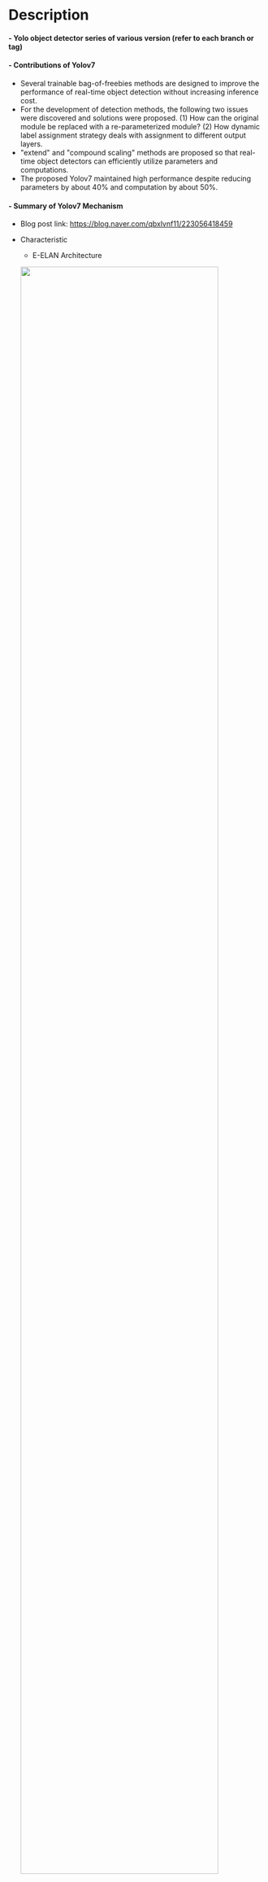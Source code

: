 Description
=============

#### - Yolo object detector series of various version (refer to each branch or tag)

#### - Contributions of Yolov7
  - Several trainable bag-of-freebies methods are designed to improve the performance of real-time object detection without increasing inference cost.
  - For the development of detection methods, the following two issues were discovered and solutions were proposed. (1) How can the original module be replaced with a re-parameterized module? (2) How dynamic label assignment strategy deals with assignment to different output layers.
  - "extend" and "compound scaling" methods are proposed so that real-time object detectors can efficiently utilize parameters and computations.
  - The proposed Yolov7 maintained high performance despite reducing parameters by about 40% and computation by about 50%.

#### - Summary of Yolov7 Mechanism
  - Blog post link: https://blog.naver.com/qbxlvnf11/223056418459
  - Characteristic
    - E-ELAN Architecture

    <img src="https://user-images.githubusercontent.com/52263269/228470825-01baf4f0-c06f-480b-8e64-003f99ab17f4.png" width="90%"></img>

    - Model Scaling for Concatenation-Based Model Architecture

    <img src="https://user-images.githubusercontent.com/52263269/228469230-30ff0446-7d33-4cb8-8511-7a466a16b890.png" width="90%"></img>

    - Planned re-parameterized convolution

    <img src="https://user-images.githubusercontent.com/52263269/228472239-500dc738-de9d-433a-a554-d723326d7794.png" width="50%"></img>

    - Coarse for auxiliary and fine for lead loss

    <img src="https://user-images.githubusercontent.com/52263269/228472541-7494916c-7743-4c5a-888e-aebcb4bfb99c.png" width="90%"></img>


Contents
=============

#### - Modify Yolov7 code in [Yolov7 official repository](https://github.com/WongKinYiu/yolov7) to make object detector optimize for human detection (jointly learning of CrowdHuman, Safety Helmet Dataset)

#### - Yolov7 Train/Fine-tune/Validate/Inference
  - Train & Fine-tune Yolov7 model
    - Fine-tune with custom human detection dataset: jointly learning of CrowdHuman, Safety Helmet Dataset (refet to cache_labels method in '/utils/dataset.py')
    - Caution! OTA (Optimal Transport Assignment for Object Detection) loss likeyly to cause GPU memory overflow when maximum length of label is very long (e.g. 782 in CrowdHuman)
    - This problem can be addressed by modifying the parameters of the configuration file to limit the maximum length of label or not use OTA loss.
      - Limiting the maximum length of label: e.g. set 'cut_max_len' parameter as 200 in human_custom.yaml
      - Not use OTA loss: e.g. set 'loss_ota' parameter as 1 in hyp.scratch.human_custom.yaml

  - Test & Inference Yolov7 model
    - Test: Confusion Matrix, F1/PR/P/R Curve etc.
    - Inference: Detect objects in image
    
  <img src="https://user-images.githubusercontent.com/52263269/228701002-7795546e-caa8-4667-9409-a1ec6e161a58.jpg" width="45%"></img> 
  <img src="https://user-images.githubusercontent.com/52263269/228789206-1a74bd24-4e04-4994-9149-de13a4147689.jpg" width="45%"></img>

  <img src="https://user-images.githubusercontent.com/52263269/228702551-36043d61-931d-4322-ac20-112d7f6cf3ad.jpg" width="45%"></img> 
  <img src="https://user-images.githubusercontent.com/52263269/228789590-c0e71d8e-c331-4add-b929-a14f19a4d136.jpg" width="45%"></img>

#### - Convert & Inference Yolov7 TensorRT Engine
- Convert Yolov7 Pytorch weigths to TensorRT engine: FP16, INT8 calibration
- Faster inference of Yolov7 TensorRT engine

#### - Config files
- Build config for joint learning of two human dataset


Structures of Project Folders
=============

```
${CODE_ROOT}
            |   |-- train.py
            |   |-- ...
${DATA_ROOT}
            |   |-- train_total_data_path_list.txt    
            |   |-- valid_total_data_path_list.txt
            |   |-- CrowdHuman
            |   |   |   |-- CrowdHuman_train01
            |   |   |   |-- CrowdHuman_train02
            |   |   |   |-- CrowdHuman_train03
            |   |   |   |-- CrowdHuman_val
            |   |   |   |-- CrowdHuman_test
            |   |   |   |-- annotation_train.odgt
            |   |   |   |-- annotation_val.odgt
            |   |-- Safety_Helmet_Detection_with_Extended_Labels
            |   |   |   |-- Images
            |   |   |   |-- Annotations
            |   |-- COCO2017
            |   |   |   |-- images
            |   |   |   |-- labels
            |   |   |   |-- train2017.txt
            |   |   |   |-- val2017.txt
            |   |   |   |-- test-dev2017.txt
```


Custom Human Detection Dataset
=============

#### - Path of data_path_list.txt
  - Train: './data/train_total_data_path_list.txt'
  - Valid: './data/valid_total_data_path_list.txt'

#### - Crowd Human Dataset

https://www.crowdhuman.org/

https://www.crowdhuman.org/download.html

#### - Safety Helmet detection with Extended Labels (SHEL) Dataset

https://data.mendeley.com/datasets/9rcv8mm682/2


Download Weights & TensorRT Engine
=============

#### - Download COCO pretrained weights of Yolov7

https://github.com/WongKinYiu/yolov7

#### - Download fine-tuned weights and TensorRT engine of Yolov7
  - Password: 1234
  
http://naver.me/5bdUjMvg


Docker Environments
=============

#### - Pull docker environment

```
docker pull qbxlvnf11docker/yolov7_tensorrt
```

#### - Run docker environment

```
nvidia-docker run -it --gpus all --name yolov7_tensorrt --shm-size=64G -p 8844:8844 -e GRANT_SUDO=yes --user root -v {data_folder}:/workspace/data -v {yolov7_folder}:/workspace/yolov7 -w /workspace/yolov7 qbxlvnf11docker/yolov7_tensorrt bash
```


How to use
=============

#### - Train Yolov7: Pre-Train or Fine-Tuning
  - COCO pretrained: P5 & P6

  ```
  python train.py --workers 8 --device 0 --batch-size 16 --data data/coco_custom.yaml --img 640 640 --cfg cfg/training/yolov7.yaml --weights '' --name yolov7-coco-custom --hyp data/hyp.scratch.custom.yaml --epochs 300
  ```
  
  ```
  python train_aux.py --workers 8 --device 0 --batch-size 8 --data data/coco_custom.yaml --img 640 640 --cfg cfg/training/yolov7-w6.yaml --weights '' --name yolov7-w6-coco-custom --hyp data/hyp.scratch.custom.yaml --epochs 300
  ```

  - COCO pretrained + Custom Human Detection Dataset Fine-Tune: P5 & P6

  ```
  python train.py --workers 8 --device 0 --batch-size 16 --data data/human_custom.yaml --img 640 640 --cfg cfg/training/yolov7-custom.yaml --weights ./weights/yolov7.pt --name yolov7-human-custom --hyp data/hyp.scratch.human_custom.yaml --epochs 100
  ```

  ```
  python train_aux.py --workers 8 --device 0 --batch-size 2 --data data/human_w6_custom.yaml --img 640 640 --cfg cfg/training/yolov7-w6-custom.yaml --weights ./weights/yolov7-w6.pt --name yolov7-w6-human-custom --hyp data/hyp.scratch.human_custom.yaml --epochs 100
  ```

#### - Test Yolov7: Confusion Matrix, F1/PR/P/R Curve etc.
  - COCO pretrained Weights

  ```
  python test.py --data data/coco_custom.yaml --img 640 --batch 16 --conf 0.001 --iou 0.65 --device 0 --weights ./weights/yolov7.pt --name yolov7_coco_val --no-trace
  ```
  
  - COCO pretrained + Custom Human Detection Dataset Fine-Tune Weights

  ```
  python test.py --data data/human_custom.yaml --img 640 --batch 16 --conf 0.001 --iou 0.65 --device 0 --weights ./weights/yolov7_human.pt --name yolov7_human_val --no-trace
  ```

#### - Building Yolov7 ONNX
  - For inference: add '--max-wh 640'
  - COCO pretrained Weights

  ```
  python export_onnx.py --weights ./weights/yolov7.pt --grid --end2end --simplify --topk-all 100 --iou-thres 0.65 --conf-thres 0.35 --img-size 640 640
  ```
  
  - COCO pretrained + Custom Human Detection Dataset Fine-Tune Weights

  ```
  python export_onnx.py --weights ./weights/yolov7_human.pt --grid --end2end --simplify --topk-all 100 --iou-thres 0.65 --conf-thres 0.35 --img-size 640 640
  ```

#### - Building Yolov7 FP16 TensorRT Engines (ONNX to TensorRT)
  - Clone tensorrt-python reposit
  
  ```
  git clone https://github.com/Linaom1214/tensorrt-python.git
  ```
  
  - COCO pretrained ONNX

  ```
  python ./tensorrt-python/export_trt.py -o ./weights/yolov7.onnx -e ./weights/yolov7_FP16.trt -p fp16
  ```
  
  - COCO pretrained + Custom Human Detection Dataset Fine-Tune ONNX
  
  ```
  python ./tensorrt-python/export_trt.py -o ./weights/yolov7_human.onnx -e ./weights/yolov7_human_FP16.trt -p fp16
  ```

#### - Building Yolov7 INT8 Calibration TensorRT Engines (ONNX to TensorRT)
  - Clone tensorrt-python reposit
  
  ```
  git clone https://github.com/Linaom1214/tensorrt-python.git
  ```
  
  - COCO pretrained ONNX

  ```
  python ./tensorrt-python/export_trt.py -o ./weights/yolov7.onnx -e ./weights/yolov7_INT8.trt -p int8 --calib_input ./samples/images --calib_cache ./weights/calibration.cache
  ```
  
  - COCO pretrained + Custom Human Detection Dataset Fine-Tune ONNX
  
  ```
  python ./tensorrt-python/export_trt.py -o ./weights/yolov7_human.onnx -e ./weights/yolov7_human_INT8.trt -p int8 --calib_input ./samples/images --calib_cache ./weights/calibration.cache
  ```

#### - Pytorch Inference: detecting object with pretrained Yolov7
  - COCO pretrained Weights

  ```
  python detect.py --weights ./weights/yolov7.pt --conf 0.25 --img-size 640 --source samples/images/horses.jpg --no-trace
  ```
  
  - COCO pretrained + Custom Human Detection Dataset Fine-Tune Weights
  
  ```
  python detect.py --weights ./weights/yolov7_human.pt --conf 0.4 --img-size 640 --source samples/images/1066405,2bfbf000c47880b7.jpg --no-trace
  ```

#### - ONNX Inference: detecting object with Yolov7 ONNX
  - COCO pretrained ONNX
  
  ```
  python detect.py --onnx-inf --onnx-path ./weights/yolov7.onnx --weights ./weights/yolov7.pt --conf 0.25 --img-size 640 --source samples/images/horses.jpg --no-trace
  ```

  - COCO pretrained + Custom Human Detection Dataset Fine-Tune ONNX

  ```
  python detect.py --onnx-inf --onnx-path ./weights/yolov7_human.onnx --weights ./weights/yolov7_human.pt --conf 0.4 --img-size 640 --source samples/images/1066405,2bfbf000c47880b7.jpg --no-trace
  ```

#### - FP16 TRT Inference: detecting object with Yolov7 FP16 TensorRT engine
  - COCO pretrained TRT
  
  ```
  python detect.py --trt-inf --trt-engine-path ./weights/yolov7_FP16.trt --weights ./weights/yolov7.pt --conf 0.25 --img-size 640 --source samples/images/horses.jpg --no-trace
  ```

  - COCO pretrained + Custom Human Detection Dataset Fine-Tune TRT

  ```
  python detect.py --trt-inf --trt-engine-path ./weights/yolov7_human_FP16.trt --weights ./weights/yolov7_human.pt --conf 0.25 --img-size 640 --source samples/images/1066405,2bfbf000c47880b7.jpg --no-trace
  ```

#### - INT8 TRT Inference: detecting object with Yolov7 INT8 Calibration TensorRT engine
  - COCO pretrained TRT
  
  ```
  python detect.py --trt-inf --trt-engine-path ./weights/yolov7_INT8.trt --weights ./weights/yolov7.pt --conf 0.25 --img-size 640 --source samples/images/horses.jpg --no-trace
  ```

  - COCO pretrained + Custom Human Detection Dataset Fine-Tune TRT

  ```
  python detect.py --trt-inf --trt-engine-path ./weights/yolov7_human_INT8.trt --weights ./weights/yolov7_human.pt --conf 0.25 --img-size 640 --source samples/images/1066405,2bfbf000c47880b7.jpg --no-trace
  ```


References
=============

#### - Yolov7 paper
```
@article{Yolov7,
  title={YOLOv7: Trainable bag-of-freebies sets new state-of-the-art for real-time object detectors},
  author={Chien-Yao Wang, Alexey Bochkovskiy, and Hong-Yuan Mark Liao Institute of Information Science, Academia Sinica, Taiwan},
  journal = {arXiv},
  year={2022}
}
```

#### - Yolov7 Pytorch & TensorRT

https://github.com/WongKinYiu/yolov7

#### - torch2trt

https://github.com/NVIDIA-AI-IOT/torch2trt


Author
=============

#### - LinkedIn: https://www.linkedin.com/in/taeyong-kong-016bb2154

#### - Blog URL: https://blog.naver.com/qbxlvnf11

#### - Email: qbxlvnf11@google.com, qbxlvnf11@naver.com
